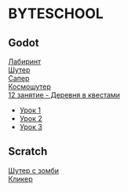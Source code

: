 # BYTESCHOOL

## Godot

[Лабиринт](lesson-1/labirint.md) <br>
[Шутер](Shooter/Shooter.md)<br>
[Сапер](Miner/Miner.md)<br>
[Космошутер](CosmoShoot/CosmoShoot.md)<br>
[12 занятие - Деревня в квестами](IzoQuest/IzoQuest.md)<br>
- [Урок 1](https://github.com/Sindikaty/byteschool/blob/main/IzoQuest/IzoQuest.md#урок-1)
- [Урок 2](https://github.com/Sindikaty/byteschool/blob/main/IzoQuest/IzoQuest.md#урок-2)
- [Урок 3](https://github.com/Sindikaty/byteschool/blob/main/IzoQuest/IzoQuest.md#урок-3)

## Scratch

[Шутер с зомби](ShooterScratch/ShooterScratch.md)<br>
[Кликер](ClickerScratch/ClickerScratch.md)<br>
